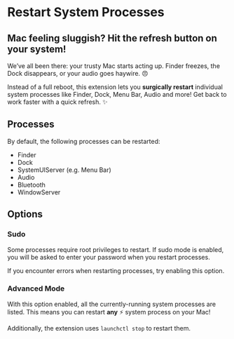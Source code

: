 # Restart System Processes

## Mac feeling sluggish?  Hit the refresh button on your system!

We’ve all been there: your trusty Mac starts acting up. Finder freezes, the Dock disappears, or your audio goes haywire. 😠

Instead of a full reboot, this extension lets you **surgically restart** individual system processes like Finder, Dock, Menu Bar, Audio and more!
Get back to work faster with a quick refresh. ✨

## Processes
By default, the following processes can be restarted:
- Finder
- Dock
- SystemUIServer (e.g. Menu Bar)
- Audio
- Bluetooth
- WindowServer

## Options
### Sudo
Some processes require root privileges to restart. If sudo mode is enabled,  you will be asked to enter your password when you restart processes.

If you encounter errors when restarting processes, try enabling this option.

### Advanced Mode
With this option enabled, all the currently-running system processes are listed. This means you can restart
**any** ⚡ system process on your Mac!

Additionally, the extension uses `launchctl stop` to restart them.